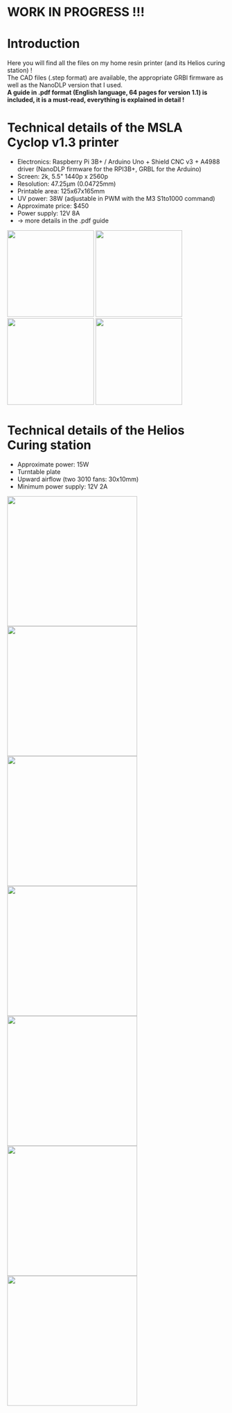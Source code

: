 # WORK IN PROGRESS !!!
# Introduction
Here you will find all the files on my home resin printer (and its Helios curing station) ! <br />
The CAD files (.step format) are available, the appropriate GRBl firmware as well as the NanoDLP version that I used. <br />
**A guide in .pdf format (English language, 64 pages for version 1.1) is included, it is a must-read, everything is explained in detail !** <br />
# Technical details of the MSLA Cyclop v1.3 printer
+ Electronics: Raspberry Pi 3B+ / Arduino Uno + Shield CNC v3 + A4988 driver (NanoDLP firmware for the RPI3B+, GRBL for the Arduino)<br />
+ Screen: 2k, 5.5" 1440p x 2560p <br />
+ Resolution: 47.25µm (0.04725mm) <br />
+ Printable area: 125x67x165mm <br />
+ UV power: 38W (adjustable in PWM with the M3 S1to1000 command) <br />
+ Approximate price: $450 <br />
+ Power supply: 12V 8A <br />
+ → more details in the .pdf guide <br />
<img src="https://github.com/user-attachments/assets/53ec7daf-cf2d-4e98-b424-542e2585f94f" height="200">
<img src="https://github.com/user-attachments/assets/a0f92b43-b76a-41fa-93a0-9a5811a3f5d8" height="200">
<img src="https://github.com/user-attachments/assets/8c0bea5d-ff4a-4f5c-84ea-1a8b501b7c64" height="200">
<img src="https://github.com/user-attachments/assets/5917b8b9-ff56-4c93-b1d1-bcd5ddffee13" height="200">

# Technical details of the Helios Curing station <br />
+ Approximate power: 15W <br />
+ Turntable plate <br />
+ Upward airflow (two 3010 fans: 30x10mm) <br />
+ Minimum power supply: 12V 2A <br />

<img src="https://github.com/user-attachments/assets/3f6423d7-d4d9-450d-b9a8-6193b93963fb" width="300" height="300">  
<img src="https://github.com/user-attachments/assets/50a46456-7b4a-43e9-9ccf-e1cde922f779" width="300" height="300">  
<img src="(https://github.com/user-attachments/assets/b62ebbd0-4bbd-4777-8f54-6445464a4bbc" height="300">  
<img src="https://github.com/user-attachments/assets/b46c0bfd-1798-4b8d-9a98-17c15633dd4a" height="300">   
<img src="https://github.com/user-attachments/assets/13e24763-19fe-40f9-9043-8002fafb1b2b" height="300">   
<img src="https://github.com/user-attachments/assets/e3448561-cc0e-461b-8573-42d5c2f66826" height="300">
<img src="https://github.com/user-attachments/assets/be84007c-4c01-42e8-a92f-ee82e3e881c3" height="300">



